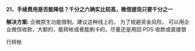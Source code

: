 <a name="bookmark89"></a>**21、手续费用是否能降低？千分之六确实比较高，微信提现只要千分之一**

**解决方案:** 企微原生功能限制。建议这种线上的，  为了规避资金风险，  可以用企 业微信收款，大额的，能转帐或者能刷卡的，尽量还是用回 POS 收款或直接银

行转帐



